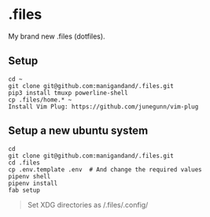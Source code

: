 # .files
My brand new .files (dotfiles).

## Setup

```
cd ~
git clone git@github.com:manigandand/.files.git
pip3 install tmuxp powerline-shell
cp .files/home.* ~
Install Vim Plug: https://github.com/junegunn/vim-plug
```

## Setup a new ubuntu system

```
cd
git clone git@github.com:manigandand/.files.git
cd .files
cp .env.template .env  # And change the required values
pipenv shell
pipenv install
fab setup
```
> Set XDG directories as /.files/.config/
